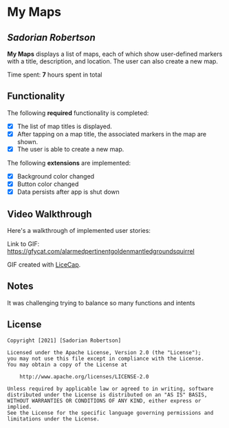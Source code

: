 # My Maps 

## *Sadorian Robertson*

**My Maps** displays a list of maps, each of which show user-defined markers with a title, description, and location. The user can also create a new map. 

Time spent: **7** hours spent in total

## Functionality 

The following **required** functionality is completed:

* [x] The list of map titles is displayed.
* [x] After tapping on a map title, the associated markers in the map are shown.
* [x] The user is able to create a new map.

The following **extensions** are implemented:

* [x] Background color changed
* [x] Button color changed
* [x] Data persists after app is shut down

## Video Walkthrough

Here's a walkthrough of implemented user stories:

Link to GIF: https://gfycat.com/alarmedpertinentgoldenmantledgroundsquirrel

GIF created with [LiceCap](http://www.cockos.com/licecap/).

## Notes

It was challenging trying to balance so many functions and intents

## License

    Copyright [2021] [Sadorian Robertson]

    Licensed under the Apache License, Version 2.0 (the "License");
    you may not use this file except in compliance with the License.
    You may obtain a copy of the License at

        http://www.apache.org/licenses/LICENSE-2.0

    Unless required by applicable law or agreed to in writing, software
    distributed under the License is distributed on an "AS IS" BASIS,
    WITHOUT WARRANTIES OR CONDITIONS OF ANY KIND, either express or implied.
    See the License for the specific language governing permissions and
    limitations under the License.
